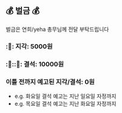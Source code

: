 ## :moneybag: 벌금 :moneybag:
벌금은 연희/yeha 총무님께 전달 부탁드립니다

### ::money_with_wings:: 지각: 5000원

### ::money_with_wings::::money_with_wings:: 결석: 10000원


### 이틀 전까지 예고된 지각/결석: 0원
- e.g. 화요일 결석 예고는 지난 일요일 자정까지
- e.g. 목요일 결석 예고는 지난 화요일 자정까지

